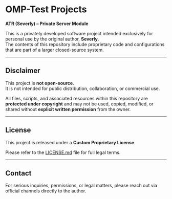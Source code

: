 # OMP-Test Projects

**ATR (Severly) – Private Server Module**

This is a privately developed software project intended exclusively for personal use by the original author, **Severly**.  
The contents of this repository include proprietary code and configurations that are part of a larger closed-source system.

---

## Disclaimer

This project is **not open-source**.  
It is not intended for public distribution, collaboration, or commercial use.

All files, scripts, and associated resources within this repository are **protected under copyright** and may not be used, copied, modified, or shared without **explicit written permission** from the owner.

---

## License

This project is released under a **Custom Proprietary License**.

Please refer to the [LICENSE.md](./LICENSE.md) file for full legal terms.

---

## Contact

For serious inquiries, permissions, or legal matters, please reach out via official channels directly to the author.
